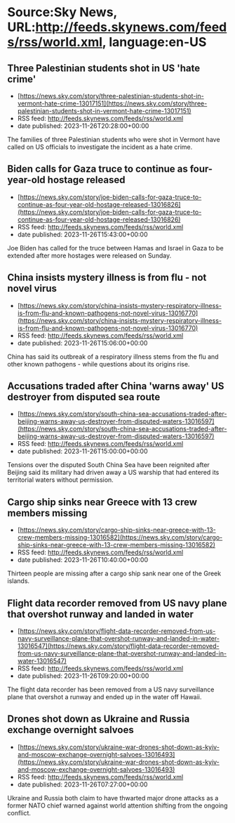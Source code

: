 # Source:Sky News, URL:http://feeds.skynews.com/feeds/rss/world.xml, language:en-US

## Three Palestinian students shot in US 'hate crime'
 - [https://news.sky.com/story/three-palestinian-students-shot-in-vermont-hate-crime-13017151](https://news.sky.com/story/three-palestinian-students-shot-in-vermont-hate-crime-13017151)
 - RSS feed: http://feeds.skynews.com/feeds/rss/world.xml
 - date published: 2023-11-26T20:28:00+00:00

The families of three Palestinian students who were shot in Vermont have called on US officials to investigate the incident as a hate crime.

## Biden calls for Gaza truce to continue as four-year-old hostage released
 - [https://news.sky.com/story/joe-biden-calls-for-gaza-truce-to-continue-as-four-year-old-hostage-released-13016826](https://news.sky.com/story/joe-biden-calls-for-gaza-truce-to-continue-as-four-year-old-hostage-released-13016826)
 - RSS feed: http://feeds.skynews.com/feeds/rss/world.xml
 - date published: 2023-11-26T15:43:00+00:00

Joe Biden has called for the truce between Hamas and Israel in Gaza to be extended after more hostages were released on Sunday.

## China insists mystery illness is from flu - not novel virus
 - [https://news.sky.com/story/china-insists-mystery-respiratory-illness-is-from-flu-and-known-pathogens-not-novel-virus-13016770](https://news.sky.com/story/china-insists-mystery-respiratory-illness-is-from-flu-and-known-pathogens-not-novel-virus-13016770)
 - RSS feed: http://feeds.skynews.com/feeds/rss/world.xml
 - date published: 2023-11-26T15:06:00+00:00

China has said its outbreak of a respiratory illness stems from the flu and other known pathogens - while questions about its origins rise.

## Accusations traded after China 'warns away' US destroyer from disputed sea route
 - [https://news.sky.com/story/south-china-sea-accusations-traded-after-beijing-warns-away-us-destroyer-from-disputed-waters-13016597](https://news.sky.com/story/south-china-sea-accusations-traded-after-beijing-warns-away-us-destroyer-from-disputed-waters-13016597)
 - RSS feed: http://feeds.skynews.com/feeds/rss/world.xml
 - date published: 2023-11-26T15:00:00+00:00

Tensions over the disputed South China Sea have been reignited after Beijing said its military had driven away a US warship that had entered its territorial waters without permission.

## Cargo ship sinks near Greece with 13 crew members missing
 - [https://news.sky.com/story/cargo-ship-sinks-near-greece-with-13-crew-members-missing-13016582](https://news.sky.com/story/cargo-ship-sinks-near-greece-with-13-crew-members-missing-13016582)
 - RSS feed: http://feeds.skynews.com/feeds/rss/world.xml
 - date published: 2023-11-26T10:40:00+00:00

Thirteen people are missing after a cargo ship sank near one of the Greek islands.

## Flight data recorder removed from US navy plane that overshot runway and landed in water
 - [https://news.sky.com/story/flight-data-recorder-removed-from-us-navy-surveillance-plane-that-overshot-runway-and-landed-in-water-13016547](https://news.sky.com/story/flight-data-recorder-removed-from-us-navy-surveillance-plane-that-overshot-runway-and-landed-in-water-13016547)
 - RSS feed: http://feeds.skynews.com/feeds/rss/world.xml
 - date published: 2023-11-26T09:20:00+00:00

The flight data recorder has been removed from a US navy surveillance plane that overshot a runway and ended up in the water off Hawaii.

## Drones shot down as Ukraine and Russia exchange overnight salvoes
 - [https://news.sky.com/story/ukraine-war-drones-shot-down-as-kyiv-and-moscow-exchange-overnight-salvoes-13016493](https://news.sky.com/story/ukraine-war-drones-shot-down-as-kyiv-and-moscow-exchange-overnight-salvoes-13016493)
 - RSS feed: http://feeds.skynews.com/feeds/rss/world.xml
 - date published: 2023-11-26T07:27:00+00:00

Ukraine and Russia both claim to have thwarted major drone attacks as a former NATO chief warned against world attention shifting from the ongoing conflict.

